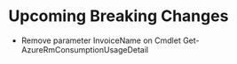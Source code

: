 <!--
    Please leave this section at the top of the breaking change documentation.

    New breaking changes should go under the section titled "Upcoming Breaking Changes", and should adhere to the following format:

    # Upcoming Breaking Changes

    ## Release X.0.0 - January 2017

    The following cmdlets were affected this release:

    **Cmdlet 1**
    - Description of what has changed

    ```powershell
    # Old
    # Sample of how the cmdlet was previously called

    # New
    # Sample of how the cmdlet should now be called
    ```

    Note: the above section follows the template found in the link below: 

    https://github.com/Azure/azure-powershell/blob/dev/documentation/breaking-changes/breaking-change-template.md
-->

# Upcoming Breaking Changes
* Remove parameter InvoiceName on Cmdlet Get-AzureRmConsumptionUsageDetail